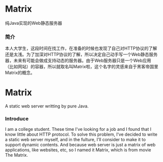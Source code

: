 # Matrix
纯Java实现的Web静态服务器

### 简介
本人大学生，这段时间在找工作，在准备的时候也发现了自己对HTTP协议的了解还是太浅。为了加深对HTTP协议的了解，所以决定自己动手写一个Web静态服务器，未来有可能会做成支持动态的服务器。由于Web服务器只是一个Web应用（比如网站）的容器，所以就取名叫Matrix啦，这个名字的灵感来自于黑客帝国里Matrix的概念。

# Matrix
A static web server writting by pure Java.

### Introduce
I am a college student. These time I've looking for a job and I found that I know little about HTTP protocol. To solve this problem, I've decided to write a static web server myself, and in the fulture, I'll consider to make it to support dynamic contents. And because web server is just a matrix of web applications, like websites, etc, so I named it Matrix, which is from movie The Matrix.